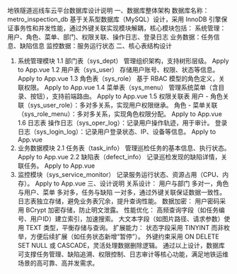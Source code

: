 地铁隧道巡线车云平台数据库设计说明
一、数据库整体架构
数据库名称：metro_inspection_db
基于关系型数据库（MySQL）设计，采用 InnoDB 引擎保证事务性和并发性能，通过外键关联实现模块解耦，核心模块包括：
系统管理：用户、角色、菜单、部门、权限关联、操作日志、登录日志
业务数据：任务信息、缺陷信息
监控数据：服务运行状态
二、核心表结构设计
1. 系统管理模块
1.1 部门表（sys_dept）
管理组织架构，支持树形层级。
Apply to App.vue
1.2 用户表（sys_user）
存储用户账号、权限、状态等信息。
Apply to App.vue
1.3 角色表（sys_role）
基于 RBAC 模型的角色定义，关联权限。
Apply to App.vue
1.4 菜单表（sys_menu）
管理系统菜单（含目录、按钮），支持前端路由。
Apply to App.vue
1.5 权限关联表
用户 - 角色关联（sys_user_role）：多对多关系，实现用户权限继承。
角色 - 菜单关联（sys_role_menu）：多对多关系，实现角色权限分配。
Apply to App.vue
1.6 日志表
操作日志（sys_oper_log）：记录用户操作轨迹，用于审计。
登录日志（sys_login_log）：记录用户登录状态、IP、设备等信息。
Apply to App.vue
2. 业务数据模块
2.1 任务表（task_info）
管理巡检任务的基本信息、执行状态。
Apply to App.vue
2.2 缺陷表（defect_info）
记录巡检发现的缺陷详情，关联任务。
Apply to App.vue
3. 监控模块（sys_service_monitor）
记录服务运行状态、资源占用（CPU、内存）。
Apply to App.vue
三、设计说明
关系设计：
用户与部门 多对一，角色与用户、菜单 多对多，任务与缺陷 一对多，通过外键关联保证数据一致性。
日志表独立存储，避免业务表冗余，提升查询性能。
数据加密：
用户密码采用 BCrypt 加密存储，防止明文泄露。
性能优化：
高频查询字段（如任务编号、用户ID）建立索引，加速搜索。
大文本字段（如图片路径、请求参数）使用 TEXT 类型，平衡存储与查询。
扩展能力：
状态字段采用 TINYINT 而非枚举，方便后续扩展（如任务状态新增“暂停”）。
外键约束采用 ON DELETE SET NULL 或 CASCADE，灵活处理数据删除逻辑。
通过以上设计，数据库可支撑任务管理、缺陷追溯、权限控制、日志审计等核心功能，满足地铁运维场景的高可靠、高并发需求。